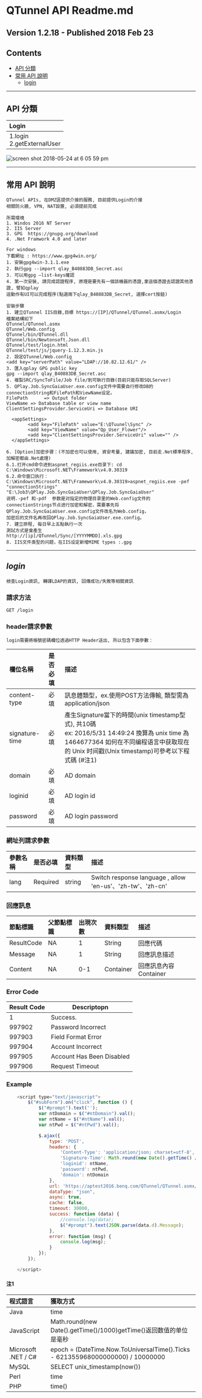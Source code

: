 QTunnel API Readme.md
=============================

## Version 1.2.18 - Published 2018 Feb 23

## Contents
- [API 分類](#API-分類)
- [常用 API 說明](#常用-API-說明)
    - [login](#login)

----
<h2 id="API-分類">API 分類</h2>

Login | 
:------------ | 
1.login <br> 2.getExternalUser | 


![screen shot 2018-05-24 at 6 05 59 pm](https://user-images.githubusercontent.com/1924451/40479083-549bd988-5f7d-11e8-923a-9fd3367d11a1.png)

----
<h2 id="常用-API-說明">常用 API 說明</h2>

```
QTunnel APIs, 在DMZ區提供介接的服務, 目前提供Login的介接
相關防火牆, VPN, NAT設置, 必須提前完成

所需環境
1. Windos 2016 NT Server
2. IIS Server
3. GPG  https://gnupg.org/download
4. .Net Framwork 4.0 and later

For windows
下載網址 : https://www.gpg4win.org/
1. 安裝gpg4win-3.1.1.exe
2. 執行gpg --import qlay_B40883DB_Secret.asc
3. 可以用gpg —list-keys確認
4. 第一次安裝, 請完成認證程序, 原理是要先有一個該機器的憑證,拿這個憑證去認證其他憑證, 譬如qplay
這動作有UI可以完成程序(點選兩下qlay_B40883DB_Secret, 選擇cert按鈕)

安裝步驟
1. 建立QTunnel IIS目錄,目標 https://[IP]/QTunnel/QTunnel.asmx/Login
檔案結構如下
QTunnel/QTunnel.asmx
QTunnel/Web.config
QTunnel/bin/QTunnel.dll
QTunnel/bin/Newtonsoft.Json.dll
QTunnel/test/login.html
QTunnel/test/js/jquery-1.12.3.min.js
2. 設定QTunnel/Web.config
<add key="serverPath" value="LDAP://10.82.12.61/" />
3. 匯入qplay GPG public key
gpg --import qlay_B40883DB_Secret.asc
4. 複製SRC/SyncToFile/Job file/到可執行目錄(目前只能存取SQLServer)
5. QPlay.Job.SyncGaiaUser.exe.config文件中需要自行修改DB的connectionString和FilePath和ViewName设定。
FilePath      => Output folder
ViewName => Database table or view name
ClientSettingsProvider.ServiceUri => Database URI

  <appSettings>
        <add key="FilePath" value="E:\QTuunel\Sync" />
        <add key="ViewName" value="Qp_User_Flower"/>  
        <add key="ClientSettingsProvider.ServiceUri" value="" />
  </appSettings>
  
6. [Option]加密步骤：(不加密也可以使用, 資安考量, 建議加密, 目前走.Net標準程序, 加解密都由.Net處理)
6.1.打开cmd命令进到aspnet_regiis.exe目录下: cd C:\Windows\Microsoft.NET\Framework\v4.0.30319 
6.2.命令窗口执行：C:\Windows\Microsoft.NET\Framework\v4.0.30319>aspnet_regiis.exe -pef "connectionStrings" "E:\Job3\QPlay.Job.SyncGaiaUser\QPlay.Job.SyncGaiaUser"
说明.-pef 和-pdf  参数是对指定的物理目录里的Web.config文件的connectionStrings节点进行加密和解密，需要事先将QPlay.Job.SyncGaiaUser.exe.config文件改名为Web.config，
加密后的文件名再改回QPlay.Job.SyncGaiaUser.exe.config。
7. 建立排程, 每日早上五點執行一次
測試方式是會產生
http://[ip]/QTunnel/Sync/[YYYYMMDD].xls.gpg
8. IIS文件类型的问题，在IIS设定新增MIME types :.gpg
```

----
## *login*
```
檢查Login資訊, 轉譯LDAP的資訊, 回傳成功/失敗等相關資訊
```

### 請求方法
```
GET /login
```

### header請求參數
    login需要將帳號密碼欄位透過HTTP Header送出, 所以包含下面參數：
欄位名稱 | 是否必填 | 描述
:------------ | :------------- | :-------------
content-type | 必填 | 訊息體類型，ex.使用POST方法傳輸, 類型需為application/json
signature-time | 必填 | 產生Signature當下的時間(unix timestamp型式), 共10碼<br>ex: 2016/5/31 14:49:24 換算為 unix time 為 1464677364 如何在不同编程语言中获取现在的 Unix 时间戳(Unix timestamp)可參考以下程式碼 (#注1)
domain | 必填 | AD domain
loginid | 必填 | AD login id
password | 必填 | AD login password


### 網址列請求參數
參數名稱 | 是否必填 | 資料類型 | 描述
:------------ | :------------- | :------------- | :-------------
lang | Required | string | Switch response language , allow 'en-us'、'zh-tw'、'zh-cn'

### 回應訊息
節點標識 | 父節點標識 | 出現次數 | 資料類型 | 描述
:------------ | :------------- | :------------- | :------------- | :-------------
ResultCode | NA | 1 | String | 回應代碼
Message | NA | 1 | String | 回應訊息描述
Content | NA | 0-1 | Container | 回應訊息內容Container

### Error Code
| Result Code | Descriptopn |
|--|--|
|1 | Success. 
997902|Password Incorrect
997903|Field Format Error
997904|Account Incorrect
997905|Account Has Been Disabled
997906|Request Timeout

### Example
``` Javascript
    <script type="text/javascript">
        $("#subForm").on("click", function () {
            $("#prompt").text('');
            var ntDomain = $("#ntDomain").val();
            var ntName = $("#ntName").val();
            var ntPwd = $("#ntPwd").val();

            $.ajax({
                type: 'POST',
                headers: {
                    'Content-Type': 'application/json; charset=utf-8',
                    'Signature-Time': Math.round(new Date().getTime() / 1000),
                    'loginid': ntName,
                    'password': ntPwd,
                    'domain': ntDomain
                },
                url: 'https://aptest2016.benq.com/QTunnel/QTunnel.asmx/Login',
                dataType: "json",
                async: true,
                cache: false,
                timeout: 30000,
                success: function (data) {
                    //console.log(data);
                    $("#prompt").text(JSON.parse(data.d).Message);
                },
                error: function (msg) {
                    console.log(msg);
                }
            });
        });

    </script>
```
<h4 id="注1">注1</h4>

程式語言 | 獲取方式
:------------ | :-------------
Java | time
JavaScript | Math.round(new Date().getTime()/1000)getTime()返回数值的单位是毫秒
Microsoft .NET / C#  | epoch = (DateTime.Now.ToUniversalTime().Ticks - 621355968000000000) / 10000000
MySQL | SELECT unix_timestamp(now())
Perl | time
PHP | time()
